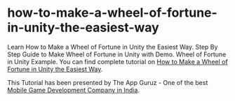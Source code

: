 # how-to-make-a-wheel-of-fortune-in-unity-the-easiest-way
Learn How to Make a Wheel of Fortune in Unity the Easiest Way. Step By Step Guide to Make Wheel of Fortune in Unity with Demo. Wheel of Fortune in Unity Example.
You can find complete tutorial on [How to Make a Wheel of Fortune in Unity the Easiest Way](http://www.theappguruz.com/blog/how-to-make-a-wheel-of-fortune-in-unity-the-easiest-way).

This Tutorial has been presented by The App Guruz - One of the best [Mobile Game Development Company in India](http://www.theappguruz.com/3d-game-development/).

